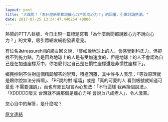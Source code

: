 ```yaml
---
layout: post
title: "大哉問！「為什麼新聞都說離心力不說向心力？」的回覆，引爆討論熱潮。"
date: 2017-07-25 13:34:47.440254 +0800
---
```


熱鬧的PTT八卦版，今日出現一篇標題寫著「為什麼新聞都說離心力不說向心力？」的文章，吸引眾網友紛紛發表意見。

有位名為treasurehill的網友回文說，「譬如說地球上的人，會感覺到科氏力，但卻找不到施力點，乃是因為地球上的人是有受加速度的，但是地球上的人不會認為自己是在加速座標系中，你怎麼判定自己是在慣性座標還是非慣性座標下」。

鄉民控制不住對這個精闢解答的崇拜，積極回覆，其中許多人表示：「等效原理就是跟你說無法分辨啊」、「PF說的對 嘻嘻」或是「真的可愛的人  看到帳號就知道可愛惹  不需要強調」，而也有鄉民坦言內心想法：「不行這樣 我再換個說法」、「XDDDDD廢文 台灣就不說那個是離心力咩 會說ㄉ八成老人」，令人激賞。

您心目中的解答，是什麼呢？

<a href = "https://www.ptt.cc/bbs/Gossiping/M.1500926792.A.6EA.html">原文連結</a>

